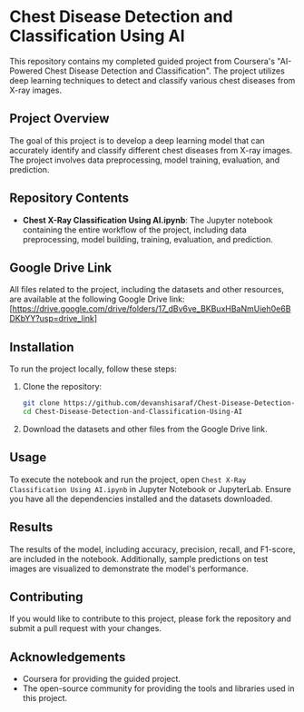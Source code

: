 # Chest Disease Detection and Classification Using AI

This repository contains my completed guided project from Coursera's "AI-Powered Chest Disease Detection and Classification". The project utilizes deep learning techniques to detect and classify various chest diseases from X-ray images.

## Project Overview

The goal of this project is to develop a deep learning model that can accurately identify and classify different chest diseases from X-ray images. The project involves data preprocessing, model training, evaluation, and prediction.

## Repository Contents

- **Chest X-Ray Classification Using AI.ipynb**: The Jupyter notebook containing the entire workflow of the project, including data preprocessing, model building, training, evaluation, and prediction.

## Google Drive Link

All files related to the project, including the datasets and other resources, are available at the following Google Drive link:
[https://drive.google.com/drive/folders/17_dBv6ve_BKBuxHBaNmUieh0e6BDKbYY?usp=drive_link]

## Installation

To run the project locally, follow these steps:

1. Clone the repository:
    ```bash
    git clone https://github.com/devanshisaraf/Chest-Disease-Detection-and-Classification-Using-AI.git
    cd Chest-Disease-Detection-and-Classification-Using-AI
    ```

2. Download the datasets and other files from the Google Drive link.

## Usage

To execute the notebook and run the project, open `Chest X-Ray Classification Using AI.ipynb` in Jupyter Notebook or JupyterLab. Ensure you have all the dependencies installed and the datasets downloaded.

## Results

The results of the model, including accuracy, precision, recall, and F1-score, are included in the notebook. Additionally, sample predictions on test images are visualized to demonstrate the model's performance.

## Contributing

If you would like to contribute to this project, please fork the repository and submit a pull request with your changes.

## Acknowledgements

- Coursera for providing the guided project.
- The open-source community for providing the tools and libraries used in this project.
